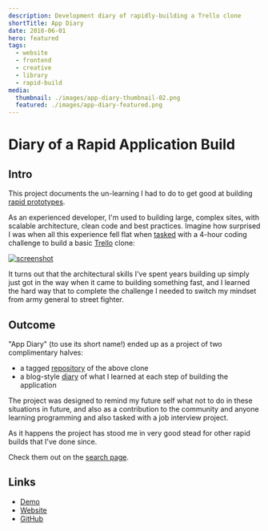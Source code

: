 ```yaml
---
description: Development diary of rapidly-building a Trello clone
shortTitle: App Diary
date: 2018-06-01
hero: featured
tags:
  - website
  - frontend
  - creative
  - library
  - rapid-build
media:
  thumbnail: ./images/app-diary-thumbnail-02.png
  featured: ./images/app-diary-featured.png
---
```


# Diary of a Rapid Application Build

## Intro

This project documents the un-learning I had to do to get good at building [rapid prototypes](/search/?tags=rapid-build).

As an experienced developer, I'm used to building large, complex sites, with scalable architecture, clean code and best practices. Imagine how surprised I was when all this experience fell flat when [tasked](https://davestewart.github.io/app-diary/#/intro/background) with a 4-hour coding challenge to build a basic [Trello](https://trello.com/) clone:

[![screenshot](https://github.com/davestewart/vue-trello-clone/raw/master/docs/screenshot.png)](http://trello.davestewart.io/)

It turns out that the architectural skills I've spent years building up simply just got in the way when it came to building something fast, and I learned the hard way that to complete the challenge I needed to switch my mindset from army general to street fighter.

## Outcome

"App Diary" (to use its short name!) ended up as a project of two complimentary halves:

- a tagged [repository](https://github.com/davestewart/app-diary/releases) of the above clone
- a blog-style [diary](https://davestewart.github.io/app-diary/#/diary/index) of what I learned at each step of building the application

The project was designed to remind my future self what not to do in these situations in future, and also as a contribution to the community and anyone learning programming and also tasked with a job interview project.

As it happens the project has stood me in very good stead for other rapid builds that I've done since.

Check them out on the [search page](/search/?tags=rapid-build).

## Links

- [Demo](http://trello.davestewart.io)
- [Website](https://davestewart.github.io/app-diary)
- [GitHub](https://github.com/davestewart/app-diary)

